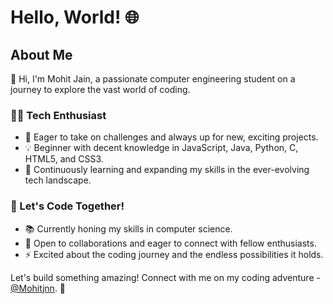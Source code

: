 
# Hello, World! 🌐

## About Me

👋 Hi, I'm Mohit Jain, a passionate computer engineering student on a journey to explore the vast world of coding.

### 👨‍💻 Tech Enthusiast

- 🚀 Eager to take on challenges and always up for new, exciting projects.
- 💡 Beginner with decent knowledge in JavaScript, Java, Python, C, HTML5, and CSS3.
- 🌱 Continuously learning and expanding my skills in the ever-evolving tech landscape.

### 🌟 Let's Code Together!

- 📚 Currently honing my skills in computer science.
- 🤝 Open to collaborations and eager to connect with fellow enthusiasts.
- ⚡ Excited about the coding journey and the endless possibilities it holds.

Let's build something amazing! Connect with me on my coding adventure - [@Mohitjnn](https://github.com/Mohitjnn). 🚀

